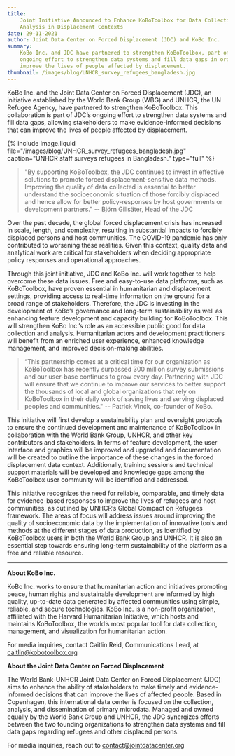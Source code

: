```yaml
---
title:
    Joint Initiative Announced to Enhance KoBoToolbox for Data Collection and
    Analysis in Displacement Contexts
date: 29-11-2021
author: Joint Data Center on Forced Displacement (JDC) and KoBo Inc.
summary:
    KoBo Inc. and JDC have partnered to strengthen KoBoToolbox, part of JDC’s
    ongoing effort to strengthen data systems and fill data gaps in order to
    improve the lives of people affected by displacement.
thumbnail: /images/blog/UNHCR_survey_refugees_bangladesh.jpg
---
```


KoBo Inc. and the Joint Data Center on Forced Displacement (JDC), an initiative
established by the World Bank Group (WBG) and UNHCR, the UN Refugee Agency, have
partnered to strengthen KoBoToolbox. This collaboration is part of JDC’s ongoing
effort to strengthen data systems and fill data gaps, allowing stakeholders to
make evidence-informed decisions that can improve the lives of people affected
by displacement.

{% include image.liquid file="/images/blog/UNHCR_survey_refugees_bangladesh.jpg" caption="UNHCR staff surveys refugees in Bangladesh." type="full" %}

> "By supporting KoBoToolbox, the JDC continues to invest in effective solutions
> to promote forced displacement-sensitive data methods. Improving the quality
> of data collected is essential to better understand the socioeconomic
> situation of those forcibly displaced and hence allow for better
> policy-responses by host governments or development partners." -- Björn
> Gillsäter, Head of the JDC

Over the past decade, the global forced displacement crisis has increased in
scale, length, and complexity, resulting in substantial impacts to forcibly
displaced persons and host communities. The COVID-19 pandemic has only
contributed to worsening these realities. Given this context, quality data and
analytical work are critical for stakeholders when deciding appropriate policy
responses and operational approaches.

Through this joint initiative, JDC and KoBo Inc. will work together to help
overcome these data issues. Free and easy-to-use data platforms, such as
KoBoToolbox, have proven essential in humanitarian and displacement settings,
providing access to real-time information on the ground for a broad range of
stakeholders. Therefore, the JDC is investing in the development of KoBo’s
governance and long-term sustainability as well as enhancing feature development
and capacity building for KoBoToolbox. This will strengthen KoBo Inc.’s role as
an accessible public good for data collection and analysis. Humanitarian actors
and development practitioners will benefit from an enriched user experience,
enhanced knowledge management, and improved decision-making abilities.

> “This partnership comes at a critical time for our organization as KoBoToolbox
> has recently surpassed 300 million survey submissions and our user-base
> continues to grow every day. Partnering with JDC will ensure that we continue
> to improve our services to better support the thousands of local and global
> organizations that rely on KoBoToolbox in their daily work of saving lives and
> serving displaced peoples and communities." -- Patrick Vinck, co-founder of
> KoBo.

This initiative will first develop a sustainability plan and oversight protocols
to ensure the continued development and maintenance of KoBoToolbox in
collaboration with the World Bank Group, UNHCR, and other key contributors and
stakeholders. In terms of feature development, the user interface and graphics
will be improved and upgraded and documentation will be created to outline the
importance of these changes in the forced displacement data context.
Additionally, training sessions and technical support materials will be
developed and knowledge gaps among the KoBoToolbox user community will be
identified and addressed.

This initiative recognizes the need for reliable, comparable, and timely data
for evidence-based responses to improve the lives of refugees and host
communities, as outlined by UNHCR’s Global Compact on Refugees framework. The
areas of focus will address issues around improving the quality of socioeconomic
data by the implementation of innovative tools and methods at the different
stages of data production, as identified by KoBoToolbox users in both the World
Bank Group and UNHCR. It is also an essential step towards ensuring long-term
sustainability of the platform as a free and reliable resource.

---

**About KoBo Inc.**

KoBo Inc. works to ensure that humanitarian action and initiatives promoting
peace, human rights and sustainable development are informed by high quality,
up-to-date data generated by affected communities using simple, reliable, and
secure technologies. KoBo Inc. is a non-profit organization, affiliated with the
Harvard Humanitarian Initiative, which hosts and maintains KoBoToolbox, the
world’s most popular tool for data collection, management, and visualization for
humanitarian action.

For media inquiries, contact Caitlin Reid, Communications Lead, at
[caitlin@kobotoolbox.org](mailto:caitlin@kobotoolbox.org)

**About the Joint Data Center on Forced Displacement**

The World Bank-UNHCR Joint Data Center on Forced Displacement (JDC) aims to
enhance the ability of stakeholders to make timely and evidence-informed
decisions that can improve the lives of affected people. Based in Copenhagen,
this international data center is focused on the collection, analysis, and
dissemination of primary microdata. Managed and owned equally by the World Bank
Group and UNHCR, the JDC synergizes efforts between the two founding
organizations to strengthen data systems and fill data gaps regarding refugees
and other displaced persons.

For media inquiries, reach out to
[contact@jointdatacenter.org](mailto:contact@jointdatacenter.org)
